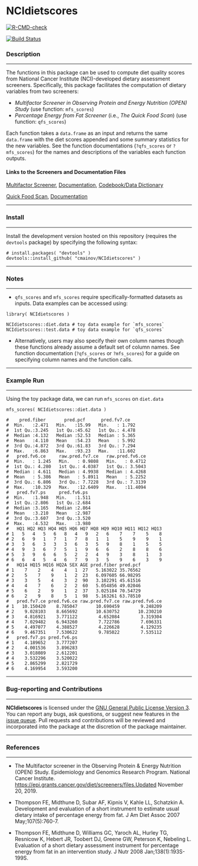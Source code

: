 # NCIdietscores

 <!-- badges: start -->
  [![R-CMD-check](https://github.com/cmainov/NCIdietscores/actions/workflows/R-CMD-check.yaml/badge.svg)](https://github.com/cmainov/NCIdietscores/actions/workflows/R-CMD-check.yaml)
  
  [![Build Status](https://app.travis-ci.com/cmainov/NCIdietscores.svg?branch=master)](https://app.travis-ci.com/cmainov/NCIdietscores)
  

  <!-- badges: end -->
  
  
### Description
___

The functions in this package can be used to compute diet quality scores from National Cancer Institute (NCI)-developed dietary assessment screeners. Specifically, this package facilitates the computation of dietary variables from two screeners:


* *Multifactor Screener in Observing Protein and Energy Nutrition (OPEN) Study* (use function: `mfs_scores`)
* *Percentage Energy from Fat Screener* (i.e., *The Quick Food Scan*) (use function: `qfs_scores`)

Each function takes a `data.frame` as an input and returns the same `data.frame` with the diet scores appended and some summary statistics for the new variables. See the function documentations (`?qfs_scores` or `?mfs_scores`) for the names and descriptions of the variables each function outputs.


#### Links to the Screeners and Documentation Files
[Multifactor Screener](https://epi.grants.cancer.gov/diet/shortreg/instruments/multifactor-screener-in-open-self-report-version.pdf),
[Documentation](https://epi.grants.cancer.gov/diet/screeners/OPEN.pdf),
[Codebook/Data Dictionary](https://epi.grants.cancer.gov/past-initiatives/open/multifactor/open_multifactor_datadic.pdf)

[Quick Food Scan](https://epi.grants.cancer.gov/diet/shortreg/instruments/percent-energy-from-fat-screener.pdf),
[Documentation](https://epi.grants.cancer.gov/diet/screeners/fat/scoring.html)

___

### Install
___

Install the development version hosted on this repository (requires the `devtools` package) by specifying the following syntax:

```
# install.packages( "devtools" )
devtools::install_github( "cmainov/NCIdietscores" )
```

___

### Notes
___

* `qfs_scores` and `mfs_scores` require specifically-formatted datasets as inputs. Data examples can be accessed using:

```
library( NCIdietscores )

NCIdietscores::diet.data # toy data example for `mfs_scores`
NCIdietscores::test.data # toy data example for `qfs_scores`
```

* Alternatively, users may also specify their own column names though these functions already assume a default set of column names. See function documentation (`?qfs_scores` or `?mfs_scores`) for a guide on specifying column names and the function calls.

___

### Example Run
___

Using the toy package data, we can run `mfs_scores` on `diet.data`

```{r}
mfs_scores( NCIdietscores::diet.data )

#    pred.fiber       pred.pcf      pred.fv7.ce    
#  Min.   :2.471   Min.   :15.99   Min.   : 1.792  
#  1st Qu.:3.245   1st Qu.:45.62   1st Qu.: 4.478  
#  Median :4.132   Median :52.53   Median : 5.365  
#  Mean   :4.110   Mean   :54.23   Mean   : 5.992  
#  3rd Qu.:4.872   3rd Qu.:61.83   3rd Qu.: 7.294  
#  Max.   :6.863   Max.   :93.23   Max.   :11.602  
#   pred.fv6.ce     raw.pred.fv7.ce   raw.pred.fv6.ce  
#  Min.   : 1.245   Min.   : 0.9808   Min.   : 0.4712  
#  1st Qu.: 4.280   1st Qu.: 4.0387   1st Qu.: 3.5043  
#  Median : 4.611   Median : 4.9938   Median : 4.4268  
#  Mean   : 5.386   Mean   : 5.8911   Mean   : 5.2252  
#  3rd Qu.: 6.806   3rd Qu.: 7.7228   3rd Qu.: 7.3139  
#  Max.   :10.329   Max.   :12.6409   Max.   :11.4094  
#   pred.fv7.ps     pred.fv6.ps   
#  Min.   :1.948   Min.   :1.511  
#  1st Qu.:2.806   1st Qu.:2.684  
#  Median :3.165   Median :2.864  
#  Mean   :3.210   Mean   :2.987  
#  3rd Qu.:3.607   3rd Qu.:3.520  
#  Max.   :4.532   Max.   :3.980  
#   HQ1 HQ2 HQ3 HQ4 HQ5 HQ6 HQ7 HQ8 HQ9 HQ10 HQ11 HQ12 HQ13
# 1   5   4   5   6   8   4   9   2   6    7    7    5    8
# 2   6   9   1   7   1   7   8   1   1    5    9    9    1
# 3   3   6   3   3   3   6   3   5   9    8    1    5    5
# 4   9   3   6   7   5   1   9   6   6    2    8    8    6
# 5   3   9   6   6   5   2   2   4   9    3    8    1    3
# 6   6   4   5   4   6   7   9   3   5    9    6    3    9
#   HQ14 HQ15 HQ16 HQ2A SEX AGE pred.fiber pred.pcf
# 1    7    2    4    4   1  27   5.163022 35.76562
# 2    5    7    9    1   2  23   6.097605 66.98295
# 3    3    5    4    3   2  90   3.102291 45.61516
# 4    4    7    6    2   2  60   5.054856 49.02046
# 5    6    2    9    1   2  37   3.025184 70.54729
# 6    2    9    8    5   1  98   5.163261 63.78510
#   pred.fv7.ce pred.fv6.ce raw.pred.fv7.ce raw.pred.fv6.ce
# 1   10.150420    8.785047       10.690459        9.248209
# 2    9.028103    8.665692       10.630752       10.230210
# 3    4.816921    3.771122        4.652084        3.319304
# 4    7.029482    6.943260        7.722786        7.696331
# 5    4.497077    4.388527        4.226628        4.129235
# 6    9.467351    7.530622        9.785022        7.535112
#   pred.fv7.ps pred.fv6.ps
# 1    4.189652    3.777207
# 2    4.001536    3.896283
# 3    3.018089    2.612201
# 4    3.532296    3.520022
# 5    2.865299    2.821729
# 6    4.169954    3.593200
```
___

### Bug-reporting and Contributions
___

**NCIdietscores** is licensed under the [GNU General Public License Version 3](https://www.gnu.org/licenses/gpl-3.0.txt). You can report any bugs, ask questions, or suggest new features in the [issue queue](https://github.com/cmainov/NCIdietscores/issues). Pull requests and contributions will be reviewed and incorporated into the package at the discretion of the package maintainer.

___

### References
___
* The Multifactor screener in the Observing Protein & Energy Nutrition (OPEN) Study. Epidemiology and Genomics Research Program. National Cancer Institute. https://epi.grants.cancer.gov/diet/screeners/files.Updated November 20, 2019.

* Thompson FE, Midthune D, Subar AF, Kipnis V, Kahle LL, Schatzkin A. Development and evaluation of a short instrument to estimate usual dietary intake of percentage energy from fat. J Am Diet Assoc 2007 May;107(5):760-7.

* Thompson FE, Midthune D, Williams GC, Yaroch AL, Hurley TG, Resnicow K, Hebert JR, Toobert DJ, Greene GW, Peterson K, Nebeling L. Evaluation of a short dietary assessment instrument for percentage energy from fat in an intervention study. J Nutr 2008 Jan;138(1):193S-199S.


